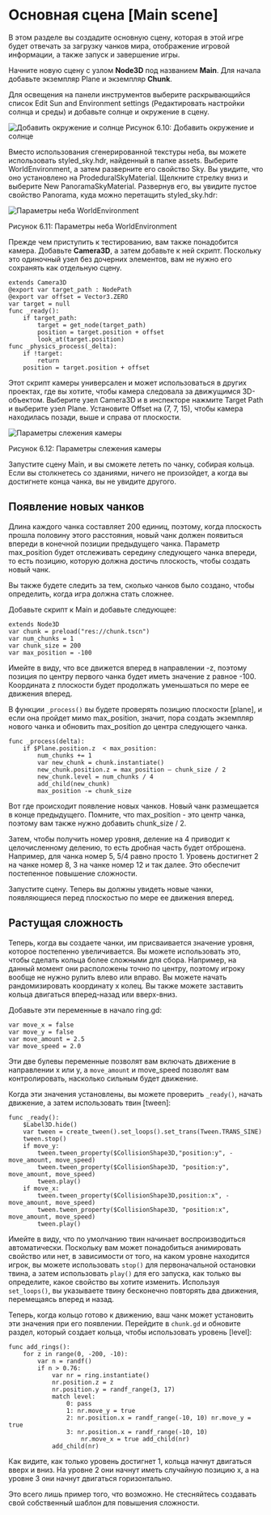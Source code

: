﻿# Основная сцена [Main scene]

В этом разделе вы создадите основную сцену, которая в этой игре будет отвечать за загрузку чанков мира, отображение игровой информации, а также запуск и завершение игры.

Начните новую сцену с узлом **Node3D** под названием **Main**. Для начала добавьте экземпляр Plane и экземпляр **Chunk**.

Для освещения на панели инструментов выберите раскрывающийся список Edit Sun and Environment settings (Редактировать настройки солнца и среды) и добавьте солнце и окружение в сцену.


![Добавить окружение и солнце](/img/infinity-fly/6.10.jpg)
Рисунок 6.10: Добавить окружение и солнце

Вместо использования сгенерированной текстуры неба, вы можете использовать styled_sky.hdr, найденный в папке assets. Выберите WorldEnvironment, а затем разверните его свойство Sky. Вы увидите, что оно установлено на ProdeduralSkyMaterial. Щелкните стрелку вниз и выберите New PanoramaSkyMaterial. Развернув его, вы увидите пустое свойство Panorama, куда можно перетащить styled_sky.hdr:

![Параметры неба WorldEnvironment](/img/infinity-fly/6.11.jpg)

Рисунок 6.11: Параметры неба WorldEnvironment

Прежде чем приступить к тестированию, вам также понадобится камера. Добавьте **Camera3D**, а затем добавьте к ней скрипт. Поскольку это одиночный узел без дочерних элементов, вам не нужно его сохранять как отдельную сцену.

```gdscript
extends Camera3D
@export var target_path : NodePath
@export var offset = Vector3.ZERO
var target = null
func _ready():
    if target_path:
        target = get_node(target_path)
        position = target.position + offset
        look_at(target.position)
func _physics_process(_delta):
    if !target:
        return
    position = target.position + offset

```

Этот скрипт камеры универсален и может использоваться в других проектах, где вы хотите, чтобы камера следовала за движущимся 3D-объектом. Выберите узел Camera3D и в инспекторе нажмите Target Path и выберите узел Plane. Установите Offset на (7, 7, 15), чтобы камера находилась позади, выше и справа от плоскости.

![Параметры слежения камеры](/img/infinity-fly/6.12.jpg)

Рисунок 6.12: Параметры слежения камеры

Запустите сцену Main, и вы сможете лететь по чанку, собирая кольца. Если вы столкнетесь со зданиями, ничего не произойдет, а когда вы достигнете конца чанка, вы не увидите другого.

## Появление новых чанков

Длина каждого чанка составляет 200 единиц, поэтому, когда плоскость прошла половину этого расстояния, новый чанк должен появиться впереди в конечной позиции предыдущего чанка. Параметр max_position будет отслеживать середину следующего чанка впереди, то есть позицию, которую должна достичь плоскость, чтобы создать новый чанк.

Вы также будете следить за тем, сколько чанков было создано, чтобы определить, когда игра должна стать сложнее.

Добавьте скрипт к Main и добавьте следующее: 

```gdscript
extends Node3D
var chunk = preload("res://chunk.tscn")
var num_chunks = 1
var chunk_size = 200
var max_position = -100
```
Имейте в виду, что все движется вперед в направлении -z, поэтому позиция по центру первого чанка будет иметь значение z равное -100. Координата z плоскости будет продолжать уменьшаться по мере ее движения вперед.

В функции `_process()` вы будете проверять позицию плоскости [plane], и если она пройдет мимо max_position, значит, пора создать экземпляр нового чанка и обновить max_position до центра следующего чанка.

```gdscript
func _process(delta):
    if $Plane.position.z  < max_position:
        num_chunks += 1
        var new_chunk = chunk.instantiate()
        new_chunk.position.z = max_position – chunk_size / 2
        new_chunk.level = num_chunks / 4
        add_child(new_chunk)
        max_position -= chunk_size
```

Вот где происходит появление новых чанков. Новый чанк размещается в конце предыдущего. Помните, что max_position - это центр чанка, поэтому вам также нужно добавить chunk_size / 2.

Затем, чтобы получить номер уровня, деление на 4 приводит к целочисленному делению, то есть дробная часть будет отброшена. Например, для чанка номер 5, 5/4 равно просто 1. Уровень достигнет 2 на чанке номер 8, 3 на чанке номер 12 и так далее. Это обеспечит постепенное повышение сложности.

Запустите сцену. Теперь вы должны увидеть новые чанки, появляющиеся перед плоскостью по мере ее движения вперед.

## Растущая сложность

Теперь, когда вы создаете чанки, им присваивается значение уровня, которое постепенно увеличивается. Вы можете использовать это, чтобы сделать кольца более сложными для сбора. Например, на данный момент они расположены точно по центру, поэтому игроку вообще не нужно рулить влево или вправо. Вы можете начать рандомизировать координату x колец. Вы также можете заставить кольца двигаться вперед-назад или вверх-вниз.

Добавьте эти переменные в начало ring.gd: 
```gdscript
var move_x = false
var move_y = false
var move_amount = 2.5
var move_speed = 2.0
```

Эти две булевы переменные позволят вам включать движение в направлении x или y, а `move_amount` и move_speed позволят вам контролировать, насколько сильным будет движение.

Когда эти значения установлены, вы можете проверить `_ready()`, начать движение, а затем использовать твин [tween]:


```gdscript
func _ready():
    $Label3D.hide()
    var tween = create_tween().set_loops().set_trans(Tween.TRANS_SINE)
    tween.stop()
    if move_y:
        tween.tween_property($CollisionShape3D,"position:y", -move_amount, move_speed)
        tween.tween_property($CollisionShape3D, "position:y", move_amount, move_speed) 
        tween.play()
    if move_x:
        tween.tween_property($CollisionShape3D,position:x", -move_amount, move_speed)
        tween.tween_property($CollisionShape3D, "position:x", move_amount, move_speed)
        tween.play()
```


Имейте в виду, что по умолчанию твин начинает воспроизводиться автоматически. Поскольку вам может понадобиться анимировать свойство или нет, в зависимости от того, на каком уровне находится игрок, вы можете использовать `stop()` для первоначальной остановки твина, а затем использовать `play()` для его запуска, как только вы определите, какое свойство вы хотите  изменить. Используя `set_loops()`, вы указываете твину бесконечно повторять два движения, перемещаясь вперед и назад.

Теперь, когда кольцо готово к движению, ваш чанк может установить эти значения при его появлении. Перейдите в `chunk.gd` и обновите раздел, который создает кольца, чтобы использовать уровень [level]:

```
func add_rings():
    for z in range(0, -200, -10):
        var n = randf()
        if n > 0.76:
            var nr = ring.instantiate()
            nr.position.z = z
            nr.position.y = randf_range(3, 17)
            match level:
                0: pass
                1: nr.move_y = true
                2: nr.position.x = randf_range(-10, 10) nr.move_y = true
                3: nr.position.x = randf_range(-10, 10)
                    nr.move_x = true add_child(nr)
            add_child(nr)
```

Как видите, как только уровень достигнет 1, кольца начнут двигаться вверх и вниз. На уровне 2 они начнут иметь случайную позицию x, а на уровне 3 они начнут двигаться горизонтально.

Это всего лишь пример того, что возможно. Не стесняйтесь создавать свой собственный шаблон для повышения сложности.
